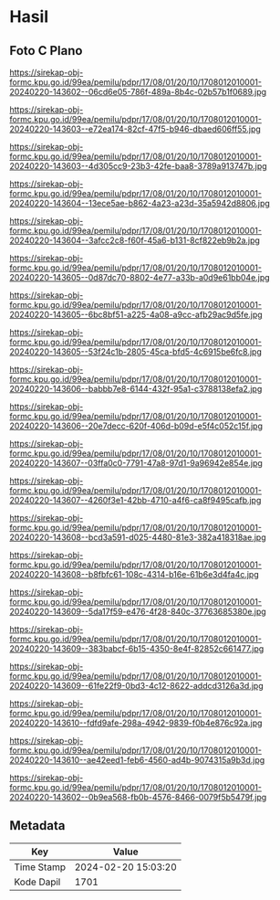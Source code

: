 # Hasil

## Foto C Plano

https://sirekap-obj-formc.kpu.go.id/99ea/pemilu/pdpr/17/08/01/20/10/1708012010001-20240220-143602--06cd6e05-786f-489a-8b4c-02b57b1f0689.jpg

https://sirekap-obj-formc.kpu.go.id/99ea/pemilu/pdpr/17/08/01/20/10/1708012010001-20240220-143603--e72ea174-82cf-47f5-b946-dbaed606ff55.jpg

https://sirekap-obj-formc.kpu.go.id/99ea/pemilu/pdpr/17/08/01/20/10/1708012010001-20240220-143603--4d305cc9-23b3-42fe-baa8-3789a913747b.jpg

https://sirekap-obj-formc.kpu.go.id/99ea/pemilu/pdpr/17/08/01/20/10/1708012010001-20240220-143604--13ece5ae-b862-4a23-a23d-35a5942d8806.jpg

https://sirekap-obj-formc.kpu.go.id/99ea/pemilu/pdpr/17/08/01/20/10/1708012010001-20240220-143604--3afcc2c8-f60f-45a6-b131-8cf822eb9b2a.jpg

https://sirekap-obj-formc.kpu.go.id/99ea/pemilu/pdpr/17/08/01/20/10/1708012010001-20240220-143605--0d87dc70-8802-4e77-a33b-a0d9e61bb04e.jpg

https://sirekap-obj-formc.kpu.go.id/99ea/pemilu/pdpr/17/08/01/20/10/1708012010001-20240220-143605--6bc8bf51-a225-4a08-a9cc-afb29ac9d5fe.jpg

https://sirekap-obj-formc.kpu.go.id/99ea/pemilu/pdpr/17/08/01/20/10/1708012010001-20240220-143605--53f24c1b-2805-45ca-bfd5-4c6915be6fc8.jpg

https://sirekap-obj-formc.kpu.go.id/99ea/pemilu/pdpr/17/08/01/20/10/1708012010001-20240220-143606--babbb7e8-6144-432f-95a1-c3788138efa2.jpg

https://sirekap-obj-formc.kpu.go.id/99ea/pemilu/pdpr/17/08/01/20/10/1708012010001-20240220-143606--20e7decc-620f-406d-b09d-e5f4c052c15f.jpg

https://sirekap-obj-formc.kpu.go.id/99ea/pemilu/pdpr/17/08/01/20/10/1708012010001-20240220-143607--03ffa0c0-7791-47a8-97d1-9a96942e854e.jpg

https://sirekap-obj-formc.kpu.go.id/99ea/pemilu/pdpr/17/08/01/20/10/1708012010001-20240220-143607--4260f3e1-42bb-4710-a4f6-ca8f9495cafb.jpg

https://sirekap-obj-formc.kpu.go.id/99ea/pemilu/pdpr/17/08/01/20/10/1708012010001-20240220-143608--bcd3a591-d025-4480-81e3-382a418318ae.jpg

https://sirekap-obj-formc.kpu.go.id/99ea/pemilu/pdpr/17/08/01/20/10/1708012010001-20240220-143608--b8fbfc61-108c-4314-b16e-61b6e3d4fa4c.jpg

https://sirekap-obj-formc.kpu.go.id/99ea/pemilu/pdpr/17/08/01/20/10/1708012010001-20240220-143609--5da17f59-e476-4f28-840c-37763685380e.jpg

https://sirekap-obj-formc.kpu.go.id/99ea/pemilu/pdpr/17/08/01/20/10/1708012010001-20240220-143609--383babcf-6b15-4350-8e4f-82852c661477.jpg

https://sirekap-obj-formc.kpu.go.id/99ea/pemilu/pdpr/17/08/01/20/10/1708012010001-20240220-143609--61fe22f9-0bd3-4c12-8622-addcd3126a3d.jpg

https://sirekap-obj-formc.kpu.go.id/99ea/pemilu/pdpr/17/08/01/20/10/1708012010001-20240220-143610--fdfd9afe-298a-4942-9839-f0b4e876c92a.jpg

https://sirekap-obj-formc.kpu.go.id/99ea/pemilu/pdpr/17/08/01/20/10/1708012010001-20240220-143610--ae42eed1-feb6-4560-ad4b-9074315a9b3d.jpg

https://sirekap-obj-formc.kpu.go.id/99ea/pemilu/pdpr/17/08/01/20/10/1708012010001-20240220-143602--0b9ea568-fb0b-4576-8466-0079f5b5479f.jpg


## Metadata

| Key        | Value               |
| ---------- | ------------------- |
| Time Stamp | 2024-02-20 15:03:20 |
| Kode Dapil | 1701                |



